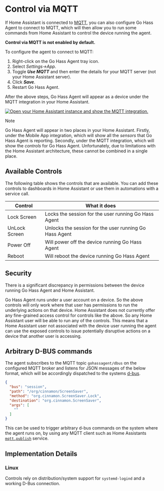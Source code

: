 <!--
 Copyright (c) 2024 Joshua Rich <joshua.rich@gmail.com>

 This software is released under the MIT License.
 https://opensource.org/licenses/MIT
-->

# Control via MQTT

If Home Assistant is connected to
[MQTT](https://www.home-assistant.io/integrations/mqtt/), you can also configure
Go Hass Agent to connect to MQTT, which will then allow you to run some commands
from Home Assistant to control the device running the agent.

**Control via MQTT is not enabled by default.**

To configure the agent to connect to MQTT:

1. Right-click on the Go Hass Agent tray icon.
2. Select *Settings->App*.
3. Toggle ***Use MQTT*** and then enter the details for your MQTT server (not
   your Home Assistant server).
4. Click ***Save***.
5. Restart Go Hass Agent.

After the above steps, Go Hass Agent will appear as a device under the MQTT
integration in your Home Assistant.

[![Open your Home Assistant instance and show the MQTT integration.](https://my.home-assistant.io/badges/integration.svg)](https://my.home-assistant.io/redirect/integration/?domain=mqtt)

> [!NOTE]
> Go Hass Agent will appear in two places in your Home Assistant.
> Firstly, under the Mobile App integration, which will show all the *sensors*
> that Go Hass Agent is reporting. Secondly, under the MQTT integration, which
> will show the *controls* for Go Hass Agent. Unfortunately, due to limitations
> with the Home Assistant architecture, these cannot be combined in a single
> place.

## Available Controls

The following table shows the controls that are available.  You can add these
controls to dashboards in Home Assistant or use them in automations with a
service call.

| Control | What it does |
|--------|------------------|
| Lock Screen | Locks the session for the user running Go Hass Agent |
| UnLock Screen | Unlocks the session for the user running Go Hass Agent |
| Power Off | Will power off the device running Go Hass Agent |
| Reboot | Will reboot the device running Go Hass Agent |

## Security

There is a significant discrepancy in permissions between the device running Go Hass Agent and Home Assistant.

Go Hass Agent runs under a user account on a device. So the above controls will only work where that user has permissions to run the underlying actions on that device. Home Assistant does not currently offer any fine-grained access control for controls like the above. So any Home Assistant user will be able to run any of the controls. This means that a Home Assistant user not associated with the device user running the agent can use the exposed controls to issue potentially disruptive actions on a device that another user is accessing.

## Arbitrary D-BUS commands

The agent subscribes to the MQTT topic `gohassagent/dbus` on the configured MQTT broker and listens for
JSON messages of the below format, which will be accordingly dispatched to the systems
[d-bus](https://www.freedesktop.org/wiki/Software/dbus/).

```json
{
  "bus": "session",
  "path": "/org/cinnamon/ScreenSaver",
  "method": "org.cinnamon.ScreenSaver.Lock",
  "destination": "org.cinnamon.ScreenSaver",
  "args": [
    ""
  ]
}
```

This can be used to trigger arbitrary d-bus commands on the system where the agent runs on,
by using any MQTT client such as Home Assistants
[`mqtt.publish`](https://www.home-assistant.io/integrations/mqtt/#service-mqttpublish) service.


## Implementation Details

### Linux

Controls rely on distribution/system support for `systemd-logind` and a working D-Bus connection.
